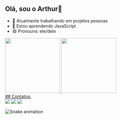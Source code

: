 ## Olá, sou o Arthur👋

- 🔭 Atualmente trabalhando em projetos pessoas
- 🌱 Estou aprendendo JavaScript
- 😄 Pronouns: ele/dele

<div>
<a href="https://github.com/cmoficial">
<img loading="lazy" height="180em" src="https://github-readme-stats.vercel.app/api/top-langs/?username=cmoficial&layout=compact&langs_count=7&theme=dracula"/>
<img loading="lazy" height="180em" src="https://github-readme-stats.vercel.app/api?username=cmoficial&show_icons=true&theme=dracula&include_all_commits=true&count_private=true"/>
</div>
## Contatos:
<div>
<a href="https://instagram.com/seu-usuário-instagram-aqui" target="_blank"><img loading="lazy" src="https://img.shields.io/badge/-Instagram-%23E4405F?style=for-the-badge&logo=instagram&logoColor=white" target="_blank"></a>
<a href = "mailto:contato@seu-usuário-aqui"><img loading="lazy" src="https://img.shields.io/badge/Gmail-D14836?style=for-the-badge&logo=gmail&logoColor=white" target="_blank"></a>
<a href="https://www.linkedin.com/in/seu-usuário-linkedln-aqui" target="_blank"><img loading="lazy" src="https://img.shields.io/badge/-LinkedIn-%230077B5?style=for-the-badge&logo=linkedin&logoColor=white" target="_blank"></a>   
</div>


![Snake animation](https://github.com/seu-usuário-aqui/cmoficial/blob/output/github-contribution-grid-snake.svg)

